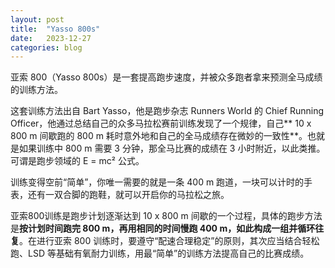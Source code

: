 ```yaml
---
layout: post
title:  "Yasso 800s"
date:   2023-12-27
categories: blog
---
```


亚索 800（Yasso 800s）是一套提高跑步速度，并被众多跑者拿来预测全马成绩的训练方法。

这套训练方法出自 Bart Yasso，他是跑步杂志 Runners World 的 Chief Running Officer，他通过总结自己的众多马拉松赛前训练发现了一个规律，自己** 10 x 800 m 间歇跑的 800 m 耗时意外地和自己的全马成绩存在微妙的一致性**。也就是如果训练中 800 m 需要 3 分钟，那全马比赛的成绩在 3 小时附近，以此类推。可谓是跑步领域的 E = mc² 公式。

训练变得空前“简单”，你唯一需要的就是一条 400 m 跑道，一块可以计时的手表，还有一双合脚的跑鞋，就可以开启你的马拉松之旅。

亚索800训练是跑步计划逐渐达到 10 x 800 m 间歇的一个过程，具体的跑步方法是**按计划时间跑完 800 m，再用相同的时间慢跑 400 m，如此构成一组并循环往复**。在进行亚索 800 训练时，要遵守“配速合理稳定”的原则，其次应当结合轻松跑、LSD 等基础有氧耐力训练，用最“简单”的训练方法提高自己的比赛成绩。
